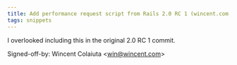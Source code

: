 ```yaml
---
title: Add performance request script from Rails 2.0 RC 1 (wincent.com, 3df8d19)
tags: snippets
---
```


I overlooked including this in the original 2.0 RC 1 commit.

Signed-off-by: Wincent Colaiuta &lt;win@wincent.com&gt;
